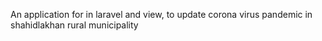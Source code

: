 An application for in laravel and view, to update corona virus pandemic in shahidlakhan rural municipality